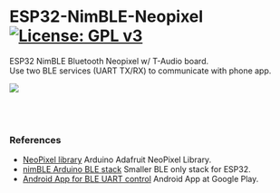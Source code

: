 # ESP32-NimBLE-Neopixel [![License: GPL v3](https://img.shields.io/badge/License-GPLv3-blue.svg)](https://www.gnu.org/licenses/gpl-3.0)<br>
ESP32 NimBLE Bluetooth Neopixel w/ T-Audio board.<br>
Use two BLE services (UART TX/RX) to communicate with phone app.


<img src="picture/NeopixelBLE0413.gif"/> &nbsp;&nbsp;&nbsp;

<br><br>


### References
  - [NeoPixel library](https://github.com/adafruit/Adafruit_NeoPixel) Arduino Adafruit NeoPixel Library.
  - [nimBLE Arduino BLE stack](https://github.com/h2zero/NimBLE-Arduino) Smaller BLE only stack for ESP32.
  - [Android App for BLE UART control](https://play.google.com/store/apps/details?id=com.adafruit.bluefruit.le.connect) Android App at Google Play.
